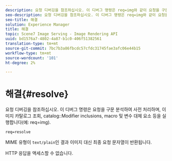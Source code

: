 ```yaml
---
description: 요청 디버깅을 참조하십시오. 이 디버그 명령은 req=img와 같이 요청을 구문 분석하여 사전 처리하고, 이미지 카탈로그 조회, 카탈로그 수정자 포함, 매크로 및 변수 대체 요소 등을 실행합니다.
seo-description: 요청 디버깅을 참조하십시오. 이 디버그 명령은 req=img와 같이 요청을 구문 분석하여 사전 처리하고, 이미지 카탈로그 조회, 카탈로그 수정자 포함, 매크로 및 변수 대체 요소 등을 실행합니다.
seo-title: 해결
solution: Experience Manager
title: 해결
topic: Scene7 Image Serving - Image Rendering API
uuid: bd1576a7-4802-4a87-b1c0-406f51382561
translation-type: tm+mt
source-git-commit: 7bc7b3a86fbcdc57cfdc31745fae3afc06e44b15
workflow-type: tm+mt
source-wordcount: '101'
ht-degree: 2%

---
```



# 해결{#resolve}

요청 디버깅을 참조하십시오. 이 디버그 명령은 요청을 구문 분석하여 사전 처리하며, 이미지 카탈로그 조회, catalog::Modifier inclusions, macro 및 변수 대체 요소 등을 실행합니다(예: req=img).

`req=resolve`

MIME 유형이 `text/plain`인 결과 이미지 대신 최종 요청 문자열이 반환됩니다.

HTTP 응답을 액세스할 수 없습니다.
